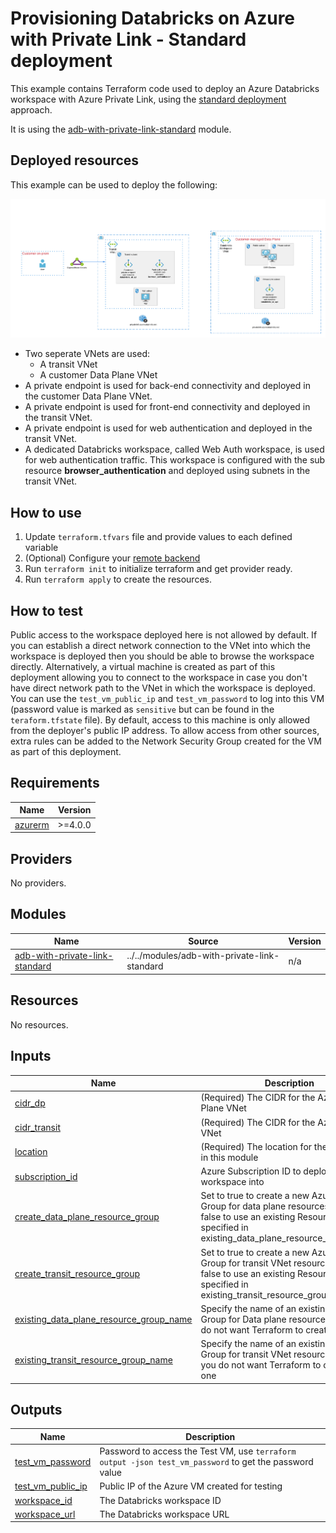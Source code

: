# Provisioning Databricks on Azure with Private Link - Standard deployment

This example contains Terraform code used to deploy an Azure Databricks workspace with Azure Private Link, using the [standard deployment](https://learn.microsoft.com/en-us/azure/databricks/administration-guide/cloud-configurations/azure/private-link-standard) approach.

It is using the [adb-with-private-link-standard](../../modules/adb-with-private-link-standard) module.

## Deployed resources

This example can be used to deploy the following:

![Azure Databricks with Private Link - Standard](https://raw.githubusercontent.com/databricks/terraform-databricks-examples/main/modules/adb-with-private-link-standard/images/azure-private-link-standard.png?raw=true)

* Two seperate VNets are used:
  * A transit VNet 
  * A customer Data Plane VNet
* A private endpoint is used for back-end connectivity and deployed in the customer Data Plane VNet.
* A private endpoint is used for front-end connectivity and deployed in the transit VNet.
* A private endpoint is used for web authentication and deployed in the transit VNet.
* A dedicated Databricks workspace, called Web Auth workspace, is used for web authentication traffic. This workspace is configured with the sub resource **browser_authentication** and deployed using subnets in the transit VNet.

## How to use

1. Update `terraform.tfvars` file and provide values to each defined variable
2. (Optional) Configure your [remote backend](https://developer.hashicorp.com/terraform/language/settings/backends/azurerm)
3. Run `terraform init` to initialize terraform and get provider ready.
4. Run `terraform apply` to create the resources.

## How to test

Public access to the workspace deployed here is not allowed by default. If you can establish a direct network connection to the VNet into which the workspace is deployed then you should be able to browse the workspace directly. Alternatively, a virtual machine is created as part of this deployment allowing you to connect to the workspace in case you don't have direct network path to the VNet in which the workspace is deployed. You can use the `test_vm_public_ip` and `test_vm_password` to log into this VM (password value is marked as `sensitive` but can be found in the `teraform.tfstate` file). By default, access to this machine is only allowed from the deployer's public IP address. To allow access from other sources, extra rules can be added to the Network Security Group created for the VM as part of this deployment.
<!-- BEGIN_TF_DOCS -->
## Requirements

| Name | Version |
|------|---------|
| <a name="requirement_azurerm"></a> [azurerm](#requirement\_azurerm) | >=4.0.0 |

## Providers

No providers.

## Modules

| Name | Source | Version |
|------|--------|---------|
| <a name="module_adb-with-private-link-standard"></a> [adb-with-private-link-standard](#module\_adb-with-private-link-standard) | ../../modules/adb-with-private-link-standard | n/a |

## Resources

No resources.

## Inputs

| Name | Description | Type | Default | Required |
|------|-------------|------|---------|:--------:|
| <a name="input_cidr_dp"></a> [cidr\_dp](#input\_cidr\_dp) | (Required) The CIDR for the Azure Data Plane VNet | `string` | n/a | yes |
| <a name="input_cidr_transit"></a> [cidr\_transit](#input\_cidr\_transit) | (Required) The CIDR for the Azure transit VNet | `string` | n/a | yes |
| <a name="input_location"></a> [location](#input\_location) | (Required) The location for the resources in this module | `string` | n/a | yes |
| <a name="input_subscription_id"></a> [subscription\_id](#input\_subscription\_id) | Azure Subscription ID to deploy the workspace into | `string` | n/a | yes |
| <a name="input_create_data_plane_resource_group"></a> [create\_data\_plane\_resource\_group](#input\_create\_data\_plane\_resource\_group) | Set to true to create a new Azure Resource Group for data plane resources. Set to false to use an existing Resource Group specified in existing\_data\_plane\_resource\_group\_name | `bool` | `true` | no |
| <a name="input_create_transit_resource_group"></a> [create\_transit\_resource\_group](#input\_create\_transit\_resource\_group) | Set to true to create a new Azure Resource Group for transit VNet resources. Set to false to use an existing Resource Group specified in existing\_transit\_resource\_group\_name | `bool` | `true` | no |
| <a name="input_existing_data_plane_resource_group_name"></a> [existing\_data\_plane\_resource\_group\_name](#input\_existing\_data\_plane\_resource\_group\_name) | Specify the name of an existing Resource Group for Data plane resources only if you do not want Terraform to create a new one | `string` | `""` | no |
| <a name="input_existing_transit_resource_group_name"></a> [existing\_transit\_resource\_group\_name](#input\_existing\_transit\_resource\_group\_name) | Specify the name of an existing Resource Group for transit VNet resources only if you do not want Terraform to create a new one | `string` | `""` | no |

## Outputs

| Name | Description |
|------|-------------|
| <a name="output_test_vm_password"></a> [test\_vm\_password](#output\_test\_vm\_password) | Password to access the Test VM, use `terraform output -json test_vm_password` to get the password value |
| <a name="output_test_vm_public_ip"></a> [test\_vm\_public\_ip](#output\_test\_vm\_public\_ip) | Public IP of the Azure VM created for testing |
| <a name="output_workspace_id"></a> [workspace\_id](#output\_workspace\_id) | The Databricks workspace ID |
| <a name="output_workspace_url"></a> [workspace\_url](#output\_workspace\_url) | The Databricks workspace URL |
<!-- END_TF_DOCS -->